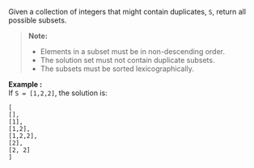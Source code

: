 <div class="markdown-content" id="problem-content">
<p>Given a collection of integers that might contain duplicates, <code class="highlighter-rouge">S</code>, return all possible subsets.</p>
<blockquote>
<p><strong>Note:</strong></p>
<ul>
<li>Elements in a subset must be in non-descending order.</li>
<li>The solution set must not contain duplicate subsets.</li>
<li>The subsets must be sorted lexicographically.</li>
</ul>
</blockquote>
<p><strong>Example :</strong><br/>
If <code class="highlighter-rouge">S = [1,2,2]</code>, the solution is:</p>
<div class="highlighter-rouge"><pre class="highlight"><code>[
[],
[1],
[1,2],
[1,2,2],
[2],
[2, 2]
]
</code></pre>
</div>

</div>